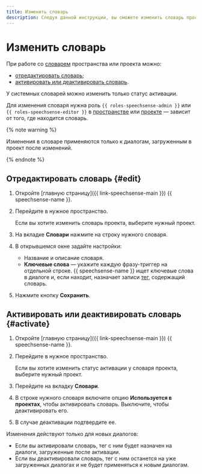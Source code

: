 ```yaml
---
title: Изменить словарь
description: Следуя данной инструкции, вы сможете изменить словарь пространства или проекта.
---
```


# Изменить словарь

При работе со [словарем](../../concepts/dictionaries.md) пространства или проекта можно:

* [отредактировать словарь](#edit);
* [активировать или деактивировать словарь](#activate).

У системных словарей можно изменить только статус активации.

Для изменения словаря нужна роль `{{ roles-speechsense-admin }}` или `{{ roles-speechsense-editor }}` в [пространстве](../../concepts/resources-hierarchy.md#space) или [проекте](../../concepts/resources-hierarchy.md#project) — зависит от того, где находится словарь.

{% note warning %}

Изменения в словаре применяются только к диалогам, загруженным в проект после изменений.

{% endnote %}

## Отредактировать словарь {#edit}

1. Откройте [главную страницу]({{ link-speechsense-main }}) {{ speechsense-name }}.
1. Перейдите в нужное пространство.

   Если вы хотите изменить словарь проекта, выберите нужный проект.

1. На вкладке **Словари** нажмите на строку нужного словаря.
1. В открывшемся окне задайте настройки:

   * Название и описание словаря.
   * **Ключевые слова** — укажите каждую фразу-триггер на отдельной строке. {{ speechsense-name }} ищет ключевые слова в диалоге и, если находит, назначает записи [тег](../../concepts/tags.md), содержащий словарь.

1. Нажмите кнопку **Сохранить**.

## Активировать или деактивировать словарь {#activate}

1. Откройте [главную страницу]({{ link-speechsense-main }}) {{ speechsense-name }}.
1. Перейдите в нужное пространство.

   Если вы хотите изменить статус активации у словаря проекта, выберите нужный проект.

1. Перейдите на вкладку **Словари**.
1. В строке нужного словаря включите опцию **Используется в проектах**, чтобы активировать словарь. Выключите, чтобы деактивировать его.
1. В случае деактивации подтвердите ее.

Изменения действуют только для новых диалогов:

* Если вы активировали словарь, тег с ним будет назначен на диалоги, загруженные после активации.
* Если вы деактивировали словарь, тег с ним останется на уже загруженных диалогах и не будет применяться к новым диалогам.
